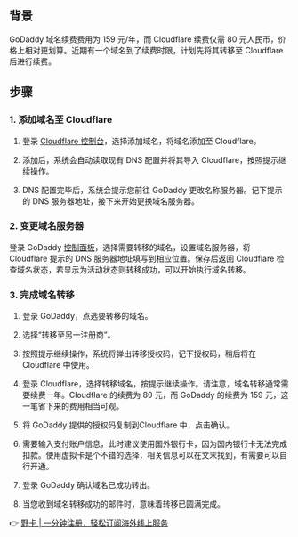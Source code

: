 ## 背景

GoDaddy 域名续费费用为 159 元/年，而 Cloudflare 续费仅需 80 元人民币，价格上相对更划算。近期有一个域名到了续费时限，计划先将其转移至 Cloudflare 后进行续费。

## 步骤

### 1. 添加域名至 Cloudflare

1. 登录 [Cloudflare 控制台](https://dash.cloudflare.com/)，选择添加域名，将域名添加至 Cloudflare。
   
2. 添加后，系统会自动读取现有 DNS 配置并将其导入 Cloudflare，按照提示继续操作。

3. DNS 配置完毕后，系统会提示您前往 GoDaddy 更改名称服务器。记下提示的 DNS 服务器地址，接下来开始更换域名服务器。

### 2. 变更域名服务器

登录 GoDaddy [控制面板](https://dcc.godaddy.com/)，选择需要转移的域名，设置域名服务器，将 Cloudflare 提示的 DNS 服务器地址填写到相应位置。保存后返回 Cloudflare 检查域名状态，若显示为活动状态则转移成功，可以开始执行域名转移。

### 3. 完成域名转移

1. 登录 GoDaddy，点选要转移的域名。

2. 选择“转移至另一注册商”。

3. 按照提示继续操作，系统将弹出转移授权码，记下授权码，稍后将在 Cloudflare 中使用。

4. 登录 Cloudflare，选择转移域名，按提示继续操作。请注意，域名转移通常需要续费一年。Cloudflare 的续费为 80 元，而 GoDaddy 的续费为 159 元，这一笔省下来的费用相当可观。

5. 将 GoDaddy 提供的授权码复制到Cloudflare 中，点击确认。

6. 需要输入支付账户信息，此时建议使用国外银行卡，因为国内银行卡无法完成扣款。使用虚拟卡是个不错的选择，相关信息可以在文末找到，有需要可以自行开通。

7. 登录 GoDaddy 确认域名已成功转出。

8. 当您收到域名转移成功的邮件时，意味着转移已圆满完成。

👉 [野卡 | 一分钟注册，轻松订阅海外线上服务](https://bit.ly/bewildcard)